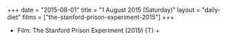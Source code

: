 +++
date = "2015-08-01"
title = "1 August 2015 (Saturday)"
layout = "daily-diet"
films = ["the-stanford-prison-experiment-2015"]
+++


* Film: The Stanford Prison Experiment (2015) {T} +
